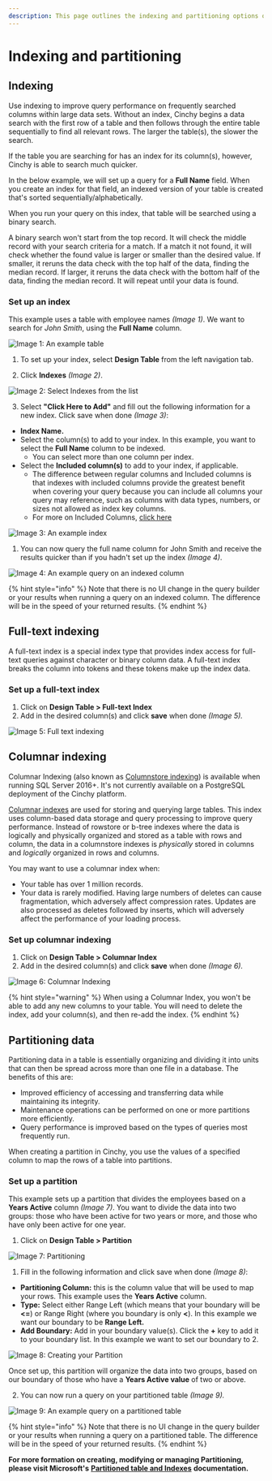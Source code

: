 ```yaml
---
description: This page outlines the indexing and partitioning options on your tables.
---
```


# Indexing and partitioning

## Indexing

Use indexing to improve query performance on frequently searched columns within large data sets. Without an index, Cinchy begins a data search with the first row of a table and then follows through the entire table sequentially to find all relevant rows. The larger the table(s), the slower the search.

If the table you are searching for has an index for its column(s), however, Cinchy is able to search much quicker.

In the below example, we will set up a query for a **Full Name** field. When you create an index for that field, an indexed version of your table is created that's sorted sequentially/alphabetically.

When you run your query on this index, that table will be searched using a binary search.

A binary search won't start from the top record. It will check the middle record with your search criteria for a match. If a match it not found, it will check whether the found value is larger or smaller than the desired value. If smaller, it reruns the data check with the top half of the data, finding the median record. If larger, it reruns the data check with the bottom half of the data, finding the median record. It will repeat until your data is found.

### Set up an index

This example uses a table with employee names _(Image 1)_. We want to search for *John Smith*, using the **Full Name** column.

![Image 1: An example table](<../../../.gitbook/assets/image (628).png>)

1. To set up your index, select **Design Table** from the left navigation tab.

2. Click **Indexes** _(Image 2)_.

![Image 2: Select Indexes from the list](<../../../.gitbook/assets/image (7) (1).png>)

3. Select **"Click Here to Add"** and fill out the following information for a new index. Click save when done _(Image 3)_:

- **Index Name.**
- Select the column(s) to add to your index. In this example, you want to select the **Full Name** column to be indexed.
  - You can select more than one column per index.
- Select the **Included column(s)** to add to your index, if applicable.
  - The difference between regular columns and Included columns is that indexes with included columns provide the greatest benefit when covering your query because you can include all columns your query may reference, such as columns with data types, numbers, or sizes not allowed as index key columns.
  - For more on Included Columns, [click here](https://www.sqlshack.com/sql-server-non-clustered-indexes-with-included-columns/)

![Image 3: An example index](<../../../.gitbook/assets/image (326).png>)

1. You can now query the full name column for John Smith and receive the results quicker than if you hadn't set up the index _(Image 4)_.

![Image 4: An example query on an indexed column](<../../../.gitbook/assets/image (181).png>)

{% hint style="info" %}
Note that there is no UI change in the query builder or your results when running a query on an indexed column. The difference will be in the speed of your returned results.
{% endhint %}

## Full-text indexing

A full-text index is a special index type that provides index access for full-text queries against character or binary column data. A full-text index breaks the column into tokens and these tokens make up the index data.

### Set up a full-text index

1. Click on **Design Table > Full-text Index**
2. Add in the desired column(s) and click **save** when done _(Image 5)._

![Image 5: Full text indexing](<../../../.gitbook/assets/image (369).png>)

## Columnar indexing

Columnar Indexing (also known as [Columnstore indexing](https://docs.microsoft.com/en-us/sql/relational-databases/indexes/columnstore-indexes-overview?view=sql-server-ver16)) is available when running SQL Server 2016+. It's not currently available on a PostgreSQL deployment of the Cinchy platform.

[Columnar indexes](https://learn.microsoft.com/en-us/sql/relational-databases/indexes/columnstore-indexes-overview?view=sql-server-ver16) are used for storing and querying large tables. This index uses column-based data storage and query processing to improve query performance. Instead of rowstore or b-tree indexes where the data is logically and physically organized and stored as a table with rows and column, the data in a columnstore indexes is _physically_ stored in columns and _logically_ organized in rows and columns.

You may want to use a columnar index when:

- Your table has over 1 million records.
- Your data is rarely modified. Having large numbers of deletes can cause fragmentation, which adversely affect compression rates. Updates are also processed as deletes followed by inserts, which will adversely affect the performance of your loading process.

### Set up columnar indexing

1. Click on **Design Table > Columnar Index**
2. Add in the desired column(s) and click **save** when done _(Image 6)._

![Image 6: Columnar Indexing](<../../../.gitbook/assets/image (575).png>)

{% hint style="warning" %}
When using a Columnar Index, you won't be able to add any new columns to your table. You will need to delete the index, add your column(s), and then re-add the index.
{% endhint %}

## Partitioning data

Partitioning data in a table is essentially organizing and dividing it into units that can then be spread across more than one file in a database. The benefits of this are:

- Improved efficiency of accessing and transferring data while maintaining its integrity.
- Maintenance operations can be performed on one or more partitions more efficiently.
- Query performance is improved based on the types of queries most frequently run.

When creating a partition in Cinchy, you use the values of a specified column to map the rows of a table into partitions.

### Set up a partition

This example sets up a partition that divides the employees based on a **Years Active** column _(Image 7)_. You want to divide the data into two groups: those who have been active for two years or more, and those who have only been active for one year.

1. Click on **Design Table > Partition**

![Image 7: Partitioning](<../../../.gitbook/assets/image (146).png>)

1. Fill in the following information and click save when done _(Image 8)_:

- **Partitioning Column:** this is the column value that will be used to map your rows. This example uses the **Years Active** column.
- **Type:** Select either Range Left (which means that your boundary will be **<=**) or Range Right (where you boundary is only **<**). In this example we want our boundary to be **Range Left.**
- **Add Boundary:** Add in your boundary value(s). Click the **+** key to add it to your boundary list. In this example we want to set our boundary to 2.

![Image 8: Creating your Partition](<../../../.gitbook/assets/image (596).png>)

Once set up, this partition will organize the data into two groups, based on our boundary of those who have a **Years Active value** of two or above.

2. You can now run a query on your partitioned table _(Image 9)._

![Image 9: An example query on a partitioned table](<../../../.gitbook/assets/image (735).png>)

{% hint style="info" %}
Note that there is no UI change in the query builder or your results when running a query on a partitioned table. The difference will be in the speed of your returned results.
{% endhint %}

**For more formation on creating, modifying or managing Partitioning, please visit Microsoft's** [**Partitioned table and Indexes**](https://docs.microsoft.com/en-us/sql/relational-databases/partitions/partitioned-tables-and-indexes?view=sql-server-ver15) **documentation.**
